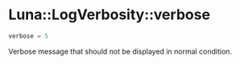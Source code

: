 # Luna::LogVerbosity::verbose

```c++
verbose = 5
```

Verbose message that should not be displayed in normal condition. 


